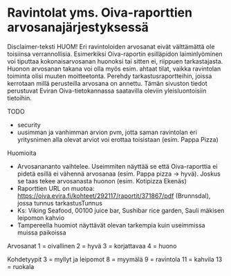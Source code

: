 
Ravintolat yms. Oiva-raporttien arvosanajärjestyksessä
======================================================

Disclaimer-teksti
HUOM! Eri ravintoloiden arvosanat eivät välttämättä ole toisiinsa verrannollisia. Esimerkiksi Oiva-raportin esilläpidon laiminlyöminen voi tiputtaa kokonaisarvosanan huonoksi tai sitten ei, riippuen tarkastajasta. Huonon arvosanan takana voi olla myös esim. ahtaat tilat, vaikka ravintolan toiminta olisi muuten moitteetonta. Perehdy tarkastusraportteihin, joissa kerrotaan millä perusteilla arvosana on annettu. Tämän sivuston tiedot perustuvat Eviran Oiva-tietokannassa saatavilla oleviin yleisluontoisiin tietoihin.


TODO
- security
- uusimman ja vanhimman arvion pvm, jotta saman ravintolan eri yritysnimen alla olevat arviot voi erottaa toisistaan (esim. Pappa Pizza)

Huomioita
- Arvosanananto vaihtelee. Useimmiten näyttää se että Oiva-raporttia ei pidetä esillä ei vähennä arvosanaa (esim. Pappa pizza -> hyvä). Joskus se taas tekee arvosanasta huonon (esim. Kotipizza Ekenäs)
- Raporttien URL on muotoa: https://oiva.evira.fi/kohteet/292117/raportit/371867/pdf (Brunnsdal), jossa 
														  tunnus		  tarkastusTunnus
- Ks: Viking Seafood, 00100 juice bar, Sushibar rice garden, Sauli mäkisen leipomon kahvio
- Tampereella huomiot näyttävät olevan tarkempia kuin useimmissa muissa paikoissa

Arvosanat
1 = oivallinen
2 = hyvä
3 = korjattavaa
4 = huono

Kohdetyypit
3 = myllyt ja leipomot
8 = myymälä
9 = ravintola
11 = kahvila
13 = ruokala

